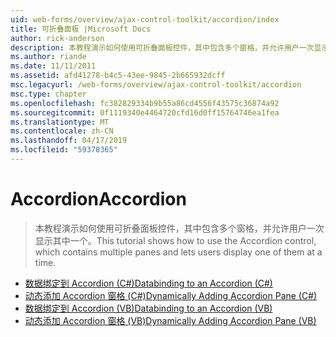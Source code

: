 ```yaml
---
uid: web-forms/overview/ajax-control-toolkit/accordion/index
title: 可折叠面板 |Microsoft Docs
author: rick-anderson
description: 本教程演示如何使用可折叠面板控件，其中包含多个窗格，并允许用户一次显示其中一个。
ms.author: riande
ms.date: 11/11/2011
ms.assetid: afd41278-b4c5-43ee-9845-2b665932dcff
msc.legacyurl: /web-forms/overview/ajax-control-toolkit/accordion
msc.type: chapter
ms.openlocfilehash: fc382829334b9b55a86cd4556f43575c36874a92
ms.sourcegitcommit: 0f1119340e4464720cfd16d0ff15764746ea1fea
ms.translationtype: MT
ms.contentlocale: zh-CN
ms.lasthandoff: 04/17/2019
ms.locfileid: "59378365"
---
```

# <a name="accordion"></a><span data-ttu-id="ffe19-103">Accordion</span><span class="sxs-lookup"><span data-stu-id="ffe19-103">Accordion</span></span>

> <span data-ttu-id="ffe19-104">本教程演示如何使用可折叠面板控件，其中包含多个窗格，并允许用户一次显示其中一个。</span><span class="sxs-lookup"><span data-stu-id="ffe19-104">This tutorial shows how to use the Accordion control, which contains multiple panes and lets users display one of them at a time.</span></span>


- [<span data-ttu-id="ffe19-105">数据绑定到 Accordion (C#)</span><span class="sxs-lookup"><span data-stu-id="ffe19-105">Databinding to an Accordion (C#)</span></span>](databinding-to-an-accordion-cs.md)
- [<span data-ttu-id="ffe19-106">动态添加 Accordion 窗格 (C#)</span><span class="sxs-lookup"><span data-stu-id="ffe19-106">Dynamically Adding Accordion Pane (C#)</span></span>](dynamically-adding-an-accordion-pane-cs.md)
- [<span data-ttu-id="ffe19-107">数据绑定到 Accordion (VB)</span><span class="sxs-lookup"><span data-stu-id="ffe19-107">Databinding to an Accordion (VB)</span></span>](databinding-to-an-accordion-vb.md)
- [<span data-ttu-id="ffe19-108">动态添加 Accordion 窗格 (VB)</span><span class="sxs-lookup"><span data-stu-id="ffe19-108">Dynamically Adding Accordion Pane (VB)</span></span>](dynamically-adding-an-accordion-pane-vb.md)
